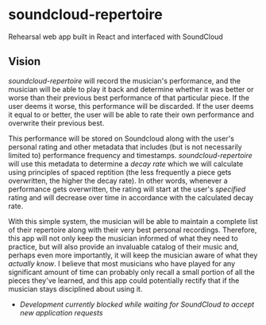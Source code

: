 # soundcloud-repertoire
Rehearsal web app built in React and interfaced with SoundCloud

## Vision
*soundcloud-repertoire* will record the musician's performance, and the musician will be able to play it back and determine whether it was better or worse than their previous best performance of that particular piece.  If the user deems it worse, this performance will be discarded.  If the user deems it equal to or better, the user will be able to rate their own performance and overwrite their previous best.  

This performance will be stored on Soundcloud along with the user's personal rating and other metadata that includes (but is not necessarily limited to) performance frequency and timestamps.  *soundcloud-repertoire* will use this metadata to determine a *decay rate* which we will calculate using principles of spaced reptition (the less frequently a piece gets overwritten, the higher the decay rate).  In other words, whenever a performance gets overwritten, the rating will start at the user's *specified* rating and will decrease over time in accordance with the calculated decay rate.

With this simple system, the musician will be able to maintain a complete list of their repertoire along with their very best personal recordings.  Therefore, this app will not only keep the musician informed of what they need to practice, but will also provide an invaluable catalog of their music and, perhaps even more importantly, it will keep the musician aware of what they *actually know*.  I believe that most musicians who have played for any significant amount of time can probably only recall a small portion of all the pieces they've learned, and this app could potentially rectify that if the musician stays disciplined about using it.

* *Development currently blocked while waiting for SoundCloud to accept new application requests*
